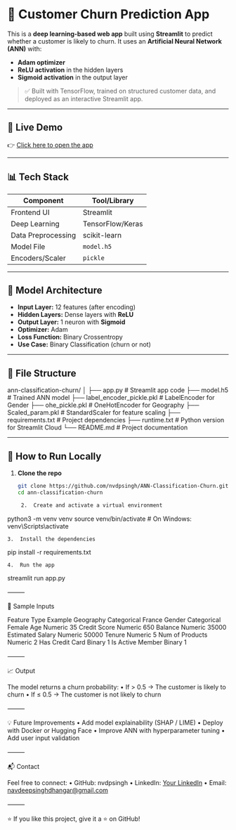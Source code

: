 # 🧠 Customer Churn Prediction App

This is a **deep learning-based web app** built using **Streamlit** to predict whether a customer is likely to churn. It uses an **Artificial Neural Network (ANN)** with:

- **Adam optimizer**
- **ReLU activation** in the hidden layers
- **Sigmoid activation** in the output layer

> ✅ Built with TensorFlow, trained on structured customer data, and deployed as an interactive Streamlit app.

---

## 🚀 Live Demo

👉 [Click here to open the app]([https://your-streamlit-app-link-here](https://ann-classification-churn-2potsfwfqdeouow5otkm3z.streamlit.app/))

---

## 📊 Tech Stack

| Component         | Tool/Library      |
|------------------|-------------------|
| Frontend UI       | Streamlit         |
| Deep Learning     | TensorFlow/Keras  |
| Data Preprocessing| scikit-learn      |
| Model File        | `model.h5`        |
| Encoders/Scaler   | `pickle`          |

---

## 🧠 Model Architecture

- **Input Layer:** 12 features (after encoding)
- **Hidden Layers:** Dense layers with **ReLU**
- **Output Layer:** 1 neuron with **Sigmoid**
- **Optimizer:** Adam
- **Loss Function:** Binary Crossentropy
- **Use Case:** Binary Classification (churn or not)

---

## 📂 File Structure

ann-classification-churn/
│
├── app.py                      # Streamlit app code
├── model.h5                    # Trained ANN model
├── label_encoder_pickle.pkl    # LabelEncoder for Gender
├── ohe_pickle.pkl              # OneHotEncoder for Geography
├── Scaled_param.pkl            # StandardScaler for feature scaling
├── requirements.txt            # Project dependencies
├── runtime.txt                 # Python version for Streamlit Cloud
└── README.md                   # Project documentation

---

## 🧪 How to Run Locally

1. **Clone the repo**
   ```bash
   git clone https://github.com/nvdpsingh/ANN-Classification-Churn.git
   cd ann-classification-churn

	2.	Create and activate a virtual environment

python3 -m venv venv
source venv/bin/activate       # On Windows: venv\Scripts\activate


	3.	Install the dependencies

pip install -r requirements.txt


	4.	Run the app

streamlit run app.py



⸻

🧾 Sample Inputs

Feature	Type	Example
Geography	Categorical	France
Gender	Categorical	Female
Age	Numeric	35
Credit Score	Numeric	650
Balance	Numeric	35000
Estimated Salary	Numeric	50000
Tenure	Numeric	5
Num of Products	Numeric	2
Has Credit Card	Binary	1
Is Active Member	Binary	1


⸻

📈 Output

The model returns a churn probability:
	•	If > 0.5 → The customer is likely to churn
	•	If ≤ 0.5 → The customer is not likely to churn

⸻

💡 Future Improvements
	•	Add model explainability (SHAP / LIME)
	•	Deploy with Docker or Hugging Face
	•	Improve ANN with hyperparameter tuning
	•	Add user input validation

⸻

📬 Contact

Feel free to connect:
	•	GitHub: nvdpsingh
	•	LinkedIn: [Your LinkedIn](https://www.linkedin.com/in/navdeep-singh-398494b3/)
	•	Email: navdeepsinghdhangar@gmail.com

⸻

⭐ If you like this project, give it a ⭐ on GitHub!
